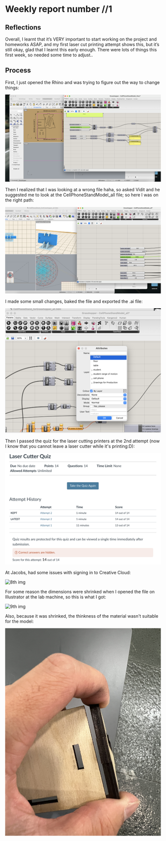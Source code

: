 # Weekly report number //1

## Reflections

Overall, I learnt that it’s VERY important to start working on the project and homeworks ASAP, and my first laser cut printing attempt shows this, but it’s still okay, glad that I learnt this early enough.
There were lots of things this first week, so needed some time to adjust..

## Process
First, I just opened the Rhino and was trying to figure out the way to change things:

![1st img](1.png)  


Then I realized that I was looking at a wrong file haha, so asked Vidit and he suggested me to look at the CellPhoneStandModel_all file; so here I was on the right path:

![5th img](5.png)  


I made some small changes, baked the file and exported the .ai file:

![6th img](6.png)  


Then I passed the quiz for the laser cutting printers at the 2nd attempt (now I know that you cannot leave a laser cutter while it's printing:D):

![2nd img](2.png)   



At Jacobs, had some issues with signing in to Creative Cloud:

![8th img](8.JPG)  


For some reason the dimensions were shrinked when I opened the file on Illustrator at the lab machine, so this is what I got:

![9th img](9.JPG)  



Also, because it was shrinked, the thinkness of the material wasn't suitable for the model:

![10th img](10.JPG)  
